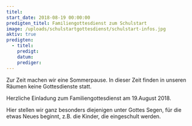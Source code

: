 ```yaml
---
titel:
start_date: 2018-08-19 00:00:00
predigten_titel: Familiengottesdienst zum Schulstart
image: /uploads/schulstartgottesdienst/schulstart-infos.jpg
aktiv: true
predigten:
  - titel:
    predigt:
    datum:
    prediger:
---
```


Zur Zeit machen wir eine Sommerpause. In dieser Zeit finden in unseren R&auml;umen keine Gottesdienste statt.

Herzliche Einladung zum Familiengottesdienst am 19.August 2018.

Hier stellen wir ganz besonders diejenigen unter Gottes Segen, f&uuml;r die etwas Neues beginnt, z.B. die Kinder, die eingeschult werden.